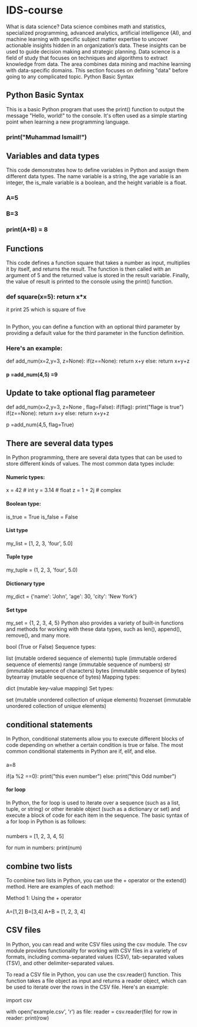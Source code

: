 # IDS-course
What is data science?
Data science combines math and statistics, specialized programming, advanced analytics, artificial intelligence (AI), and machine learning with specific subject matter expertise to uncover actionable insights hidden in an organization’s data. These insights can be used to guide decision making and strategic planning.
Data science is a field of study that focuses on techniques and algorithms to extract knowledge from data. The area combines data mining and machine learning with data-specific domains. This section focuses on defining "data" before going to any complicated topic.
Python Basic Syntax 
## Python Basic Syntax
This is a basic Python program that uses the print() function to output the message "Hello, world!" to the console. It's often used as a simple starting point when learning a new programming language.
### print("Muhammad Ismail!")
## Variables and data types
This code demonstrates how to define variables in Python and assign them different data types. The name variable is a string, the age variable is an integer, the is_male variable is a boolean, and the height variable is a float.
### A=5 
### B=3
### print(A+B) = 8
## Functions
This code defines a function square that takes a number as input, multiplies it by itself, and returns the result. The function is then called with an argument of 5 and the returned value is stored in the result variable. Finally, the value of result is printed to the console using the print() function.
### def square(x=5): return x*x
it print 25 which is square of five
##
In Python, you can define a function with an optional third parameter by providing a default value for the third parameter in the function definition. 
### Here's an example:

def add_num(x=2,y=3, z=None):
    if(z==None):
        return x+y
    else:
        return x+y+z
 #### p =add_num(4,5) =9	
 ## Update to take optional flag parameteer
 def add_num(x=2,y=3, z=None , flag=False):
    if(flag):
        print("flage is true")
    if(z==None):
        return x+y
    else:
        return x+y+z
	
 p =add_num(4,5, flag=True)
 ## There are several data types
 In Python programming, there are several data types that can be used to store different kinds of values. The most common data types include:
 #### Numeric types:
x = 42        # int
y = 3.14      # float
z = 1 + 2j    # complex

#### Boolean type:
is_true = True
is_false = False

#### List type
my_list = [1, 2, 3, 'four', 5.0]

#### Tuple type
my_tuple = (1, 2, 3, 'four', 5.0)

#### Dictionary type
my_dict = {'name': 'John', 'age': 30, 'city': 'New York'}

#### Set type
my_set = {1, 2, 3, 4, 5}
Python also provides a variety of built-in functions and methods for working with these data types, such as len(), append(), remove(), and many more.






bool (True or False)
Sequence types:

list (mutable ordered sequence of elements)
tuple (immutable ordered sequence of elements)
range (immutable sequence of numbers)
str (immutable sequence of characters)
bytes (immutable sequence of bytes)
bytearray (mutable sequence of bytes)
Mapping types:

dict (mutable key-value mapping)
Set types:

set (mutable unordered collection of unique elements)
frozenset (immutable unordered collection of unique elements)
## conditional statements
In Python, conditional statements allow you to execute different blocks of code depending on whether a certain condition is true or false. The most common conditional statements in Python are if, elif, and else.
####
a=8

if(a %2 ==0):
    print("this even number")
else:
        print("this Odd number")
#### for loop
In Python, the for loop is used to iterate over a sequence (such as a list, tuple, or string) or other iterable object (such as a dictionary or set) and execute a block of code for each item in the sequence. The basic syntax of a for loop in Python is as follows:
#####
numbers = [1, 2, 3, 4, 5]

for num in numbers:
    print(num)
## combine two lists
To combine two lists in Python, you can use the + operator or the extend() method. Here are examples of each method:

Method 1: Using the + operator
####
A=[1,2]
B=[3,4]
A+B = [1, 2, 3, 4]

## CSV files
In Python, you can read and write CSV files using the csv module. The csv module provides functionality for working with CSV files in a variety of formats, including comma-separated values (CSV), tab-separated values (TSV), and other delimiter-separated values.

To read a CSV file in Python, you can use the csv.reader() function. This function takes a file object as input and returns a reader object, which can be used to iterate over the rows in the CSV file. Here's an example:
####
import csv

with open('example.csv', 'r') as file:
    reader = csv.reader(file)
    for row in reader:
        print(row)
